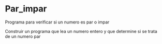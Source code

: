 # Par_impar
Programa para verificar si un numero es par o impar

Construir un programa que lea un numero entero y que determine si se trata de un numero par